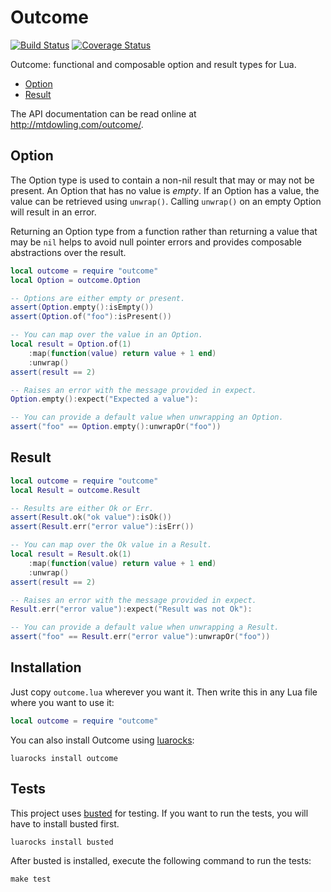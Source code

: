 # Outcome

[![Build Status](https://travis-ci.org/mtdowling/outcome.png?branch=master)](https://travis-ci.org/mtdowling/outcome)
[![Coverage Status](https://coveralls.io/repos/mtdowling/outcome/badge.svg?branch=master&service=github)](https://coveralls.io/github/mtdowling/outcome?branch=master)

Outcome: functional and composable option and result types for Lua.

* [Option](#option)
* [Result](#result)

The API documentation can be read online at http://mtdowling.com/outcome/.


## Option

The Option type is used to contain a non-nil result that may or may not be
present. An Option that has no value is *empty*. If an Option has a value, the
value can be retrieved using `unwrap()`. Calling `unwrap()` on an empty Option
will result in an error.

Returning an Option type from a function rather than returning a value that may
be `nil` helps to avoid null pointer errors and provides composable
abstractions over the result.

```lua
local outcome = require "outcome"
local Option = outcome.Option

-- Options are either empty or present.
assert(Option.empty():isEmpty())
assert(Option.of("foo"):isPresent())

-- You can map over the value in an Option.
local result = Option.of(1)
    :map(function(value) return value + 1 end)
    :unwrap()
assert(result == 2)

-- Raises an error with the message provided in expect.
Option.empty():expect("Expected a value"):

-- You can provide a default value when unwrapping an Option.
assert("foo" == Option.empty():unwrapOr("foo"))
```


## Result

```lua
local outcome = require "outcome"
local Result = outcome.Result

-- Results are either Ok or Err.
assert(Result.ok("ok value"):isOk())
assert(Result.err("error value"):isErr())

-- You can map over the Ok value in a Result.
local result = Result.ok(1)
    :map(function(value) return value + 1 end)
    :unwrap()
assert(result == 2)

-- Raises an error with the message provided in expect.
Result.err("error value"):expect("Result was not Ok"):

-- You can provide a default value when unwrapping a Result.
assert("foo" == Result.err("error value"):unwrapOr("foo"))
```


## Installation

Just copy `outcome.lua` wherever you want it. Then write this in any Lua file
where you want to use it:

```lua
local outcome = require "outcome"
```

You can also install Outcome using [luarocks](https://luarocks.org/):

```
luarocks install outcome
```


## Tests

This project uses [busted](https://github.com/Olivine-Labs/busted) for testing.
If you want to run the tests, you will have to install busted first.

```
luarocks install busted
```

After busted is installed, execute the following command to run the tests:

```
make test
```
